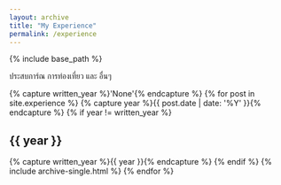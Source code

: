 ```yaml
---
layout: archive
title: "My Experience"
permalink: /experience
---
```


{% include base_path %}

ประสบการ์ณ การท่องเที่ยว และ อื่นๆ




{% capture written_year %}'None'{% endcapture %}
{% for post in site.experience %}
  {% capture year %}{{ post.date | date: '%Y' }}{% endcapture %}
  {% if year != written_year %}
  <h2 id="{{ year | slugify }}" class="archive__subtitle">{{ year }}</h2>
  {% capture written_year %}{{ year }}{% endcapture %}
  {% endif %}
  {% include archive-single.html %}
{% endfor %}

